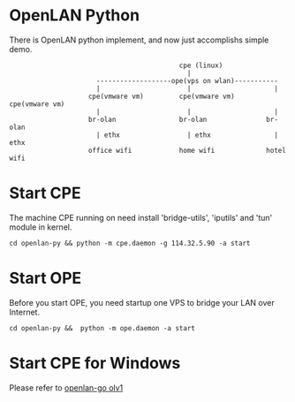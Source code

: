 # OpenLAN Python
There is OpenLAN python implement, and now just accomplishs simple demo. 

                                               cpe (linux)
                                                 |
                          -------------------ope(vps on wlan)-----------
                          |                      |                     |
                        cpe(vmware vm)         cpe(vmware vm)        cpe(vmware vm)
                          |                      |                     |
                        br-olan                br-olan               br-olan
                          | ethx                 | ethx                | ethx
                        office wifi            home wifi             hotel wifi

# Start CPE
The machine CPE running on need install 'bridge-utils', 'iputils' and 'tun' module in kernel. 

    cd openlan-py && python -m cpe.daemon -g 114.32.5.90 -a start

# Start OPE
Before you start OPE, you need startup one VPS to bridge your LAN over Internet.

    cd openlan-py &&  python -m ope.daemon -a start

# Start CPE for Windows

Please refer to [openlan-go olv1](https://github.com/danieldin95/openlan-go/tree/master/olv1)


